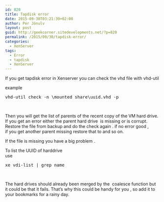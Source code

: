 ```yaml
---
id: 820
title: Tapdisk error
date: 2015-09-30T03:21:39+02:00
author: Per Jönulv
layout: post
guid: http://geekcorner.sitedevelopments.net/?p=820
permalink: /2015/09/30/tapdisk-error/
categories:
  - XenServer
tags:
  - Error
  - tapdisk
  - XenServer
---
```

If you get tapdisk error in Xenserver you can check the vhd file with vhd-util

example

<pre class="lang:default decode:true ">vhd-util check -n \mounted share\uuid.vhd -p</pre>

&nbsp;

Then you will get the list of parents of the recent copy of the VM hard drive.  
If you get an error either the parent hard drive  is missing or is corrupt.  
Restore the file from backup and do the check again . if no error good ,  
if you get another parent missing restore that to and so on.

If the file is missing you have a big problem .

To list the UUID of harddrive  
use

<pre class="lang:default decode:true ">xe vdi-list | grep name</pre>

&nbsp;

The hard drives should already been merged by the  coalesce function but it could be that it fails. That&#8217;s why this could be handy for you , so add it to your bookmarks for a rainy day.

&nbsp;

&nbsp;